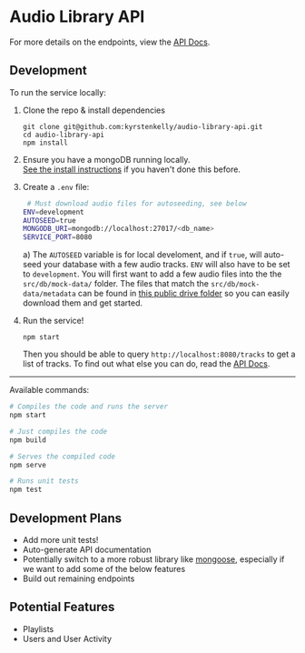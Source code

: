 # Audio Library API

For more details on the endpoints, view the [API Docs](./docs/api.md).

## Development

To run the service locally:

1. Clone the repo & install dependencies  
    ```
    git clone git@github.com:kyrstenkelly/audio-library-api.git
    cd audio-library-api
    npm install
    ```

2. Ensure you have a mongoDB running locally.  
    [See the install instructions](https://docs.mongodb.com/manual/installation/) if you haven't done this before.

3. Create a `.env` file:
    ```bash
     # Must download audio files for autoseeding, see below
    ENV=development
    AUTOSEED=true
    MONGODB_URI=mongodb://localhost:27017/<db_name>
    SERVICE_PORT=8080
    ```
    
    a) The `AUTOSEED` variable is for local develoment, and if `true`, will auto-seed your database with a few audio tracks. `ENV` will also have to be set to `development`. You will first want to add a few audio files into the the `src/db/mock-data/` folder. 
    The files that match the `src/db/mock-data/metadata` can be found in [this public drive folder](https://drive.google.com/drive/folders/1BsGeGv8JwCw2trWIlTQ3cCCC8RW9HVOt) so you can easily download them and get started.

   
4. Run the service!
    ```
    npm start
    ```
    Then you should be able to query `http://localhost:8080/tracks` to get a list of tracks. To find out what else you can do, read the [API Docs](./docs/api.md).
  
----

Available commands:

```bash
# Compiles the code and runs the server
npm start

# Just compiles the code
npm build

# Serves the compiled code
npm serve

# Runs unit tests
npm test
```

## Development Plans

* Add more unit tests!
* Auto-generate API documentation
* Potentially switch to a more robust library like [mongoose](https://www.npmjs.com/package/mongoose), especially if we want to add some of the below features
* Build out remaining endpoints

## Potential Features

* Playlists
* Users and User Activity
